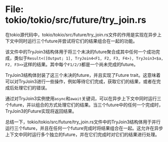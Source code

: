 # File: tokio/tokio/src/future/try_join.rs

在tokio源代码中，tokio/tokio/src/future/try_join.rs文件的作用是实现在异步上下文中同时运行三个future并尝试将它们的结果组合在一起的功能。

该文件中的TryJoin3结构体用于将三个未决的future聚合成其中任何一个成功完成，类似于`Result<([Output; 1], TryJoin4<F1, F2, F3, F4>), TryJoin3<$a, F2, F3>>`这样的结果。其中每个`F1/2/3`都是一个尚未完成的future。

TryJoin3结构体封装了这三个未决的future，并且实现了Future trait。这意味着可以对TryJoin3进行一些操作，例如等待它们完成，获取它们的结果，或者在完成后处理它们的错误。

通过对TryJoin3实例使用`async`和`await`关键词，可以在异步上下文中同时运行三个future，并以组合的方式处理它们的结果。当三个future中的任何一个完成时，TryJoin3的Future实现将返回结果。

总结一下，tokio/tokio/src/future/try_join.rs文件中的TryJoin3结构体用于并行运行三个future，并且在任何一个future完成时将结果组合在一起。这允许在异步上下文中同时运行多个独立的future，并在它们完成时对它们的结果进行处理。

